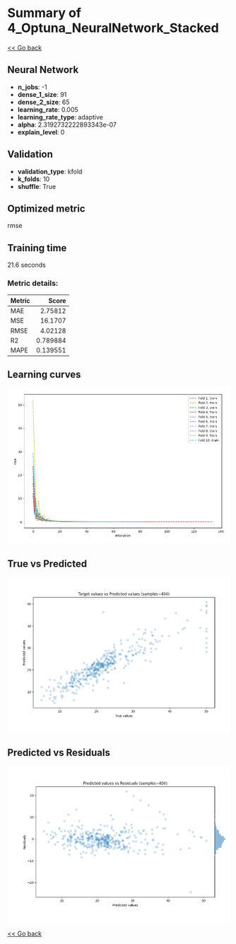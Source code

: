 # Summary of 4_Optuna_NeuralNetwork_Stacked

[<< Go back](../README.md)


## Neural Network
- **n_jobs**: -1
- **dense_1_size**: 91
- **dense_2_size**: 65
- **learning_rate**: 0.005
- **learning_rate_type**: adaptive
- **alpha**: 2.3192732222893343e-07
- **explain_level**: 0

## Validation
 - **validation_type**: kfold
 - **k_folds**: 10
 - **shuffle**: True

## Optimized metric
rmse

## Training time

21.6 seconds

### Metric details:
| Metric   |     Score |
|:---------|----------:|
| MAE      |  2.75812  |
| MSE      | 16.1707   |
| RMSE     |  4.02128  |
| R2       |  0.789884 |
| MAPE     |  0.139551 |



## Learning curves
![Learning curves](learning_curves.png)
## True vs Predicted

![True vs Predicted](true_vs_predicted.png)


## Predicted vs Residuals

![Predicted vs Residuals](predicted_vs_residuals.png)



[<< Go back](../README.md)
